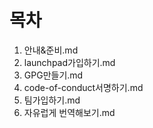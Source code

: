# 목차

1) 안내&준비.md 
2) launchpad가입하기.md 
3) GPG만들기.md 
4) code-of-conduct서명하기.md
5) 팀가입하기.md
6) 자유럽게 번역해보기.md

